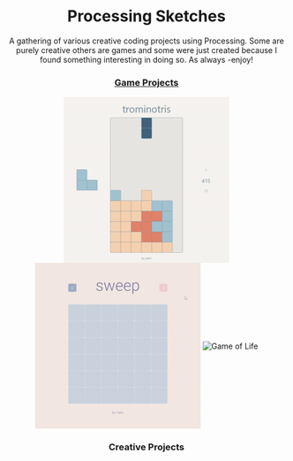 <h1 align="center">Processing Sketches</h1>

<p align="center">
A gathering of various creative coding projects using Processing. Some are purely creative others are games and some were just created because I found something interesting in doing so. As always -enjoy! 
</p>

<h3 align="center"><a href="https://github.com/yahirRendon/Creative_Coding/tree/main/Processing/Games">Game Projects<a/></h3>
  
<p align="center">
  <img alt="Trominotris" width="300" align="center" src="https://github.com/yahirRendon/Creative_Coding/blob/main/Processing/Games/Trominotris/data/trominotris_git.gif" alt="demo"/>
  <img alt="Sweep Game" width="300" align="center" src="https://github.com/yahirRendon/Creative_Coding/blob/main/Processing/Games/Sweep/data/sweep_git.gif" alt="demo"/>
  <img alt="Game of Life"width="300" align="center" src="https://github.com/yahirRendon/Creative_Coding/blob/main/Processing/Games/Game_of_Life_Image/data/Game_of_Life_Image_git.gif" alt="demo"/>
</p>
  
<h3 align="center">Creative Projects<a/></h3>




